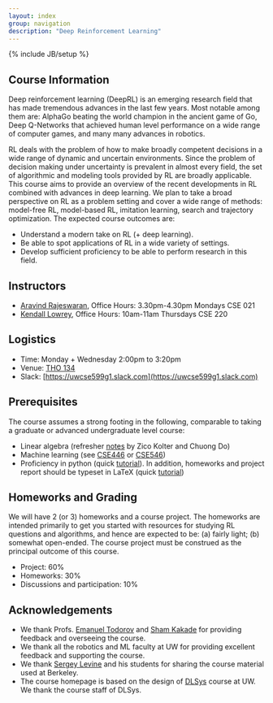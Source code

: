 ```yaml
---
layout: index
group: navigation
description: "Deep Reinforcement Learning"
---
```

{% include JB/setup %}

## Course Information

Deep reinforcement learning (DeepRL) is an emerging research field that has made tremendous advances in the last few years. Most notable among them are: AlphaGo beating the world champion in the ancient game of Go, Deep Q-Networks that achieved human level performance on a wide range of computer games, and many many advances in robotics.

RL deals with the problem of how to make broadly competent decisions in a wide range of dynamic and uncertain environments. Since the problem of decision making under uncertainty is prevalent in almost every field, the set of algorithmic and modeling tools provided by RL are broadly applicable. This course aims to provide an overview of the recent developments in RL combined with advances in deep learning. We plan to take a broad perspective on RL as a problem setting and cover a wide range of methods: model-free RL, model-based RL, imitation learning, search and trajectory optimization. The expected course outcomes are:
- Understand a modern take on RL (+ deep learning).
- Be able to spot applications of RL in a wide variety of settings.
- Develop sufficient proficiency to be able to perform research in this field.

## Instructors

- [Aravind Rajeswaran](http://aravindr93.github.io/), Office Hours: 3.30pm-4.30pm Mondays CSE 021
- [Kendall Lowrey](https://scholar.google.com/citations?user=ejsX7D0AAAAJ&hl=en&oi=ao), Office Hours: 10am-11am Thursdays CSE 220

## Logistics

- Time: Monday + Wednesday 2:00pm to 3:20pm
- Venue: [THO 134](http://www.washington.edu/maps/#!/tho)
- Slack: [https://uwcse599g1.slack.com](https://uwcse599g1.slack.com)

## Prerequisites

The course assumes a strong footing in the following, comparable to taking a graduate or advanced undergraduate level course:
- Linear algebra (refresher [notes](http://www.cs.cmu.edu/~zkolter/course/15-884/linalg-review.pdf) by Zico Kolter and Chuong Do)
- Machine learning (see [CSE446](https://courses.cs.washington.edu/courses/cse446/18wi/) or [CSE546](https://courses.cs.washington.edu/courses/cse546/17au/))
- Proficiency in python (quick [tutorial](https://www.learnpython.org/)). In addition, homeworks and project report should be typeset in LaTeX (quick [tutorial](https://www.sharelatex.com/learn/Learn_LaTeX_in_30_minutes))

## Homeworks and Grading

We will have 2 (or 3) homeworks and a course project. The homeworks are intended primarily to get you started with resources for studying RL questions and algorithms, and hence are expected to be: (a) fairly light; (b) somewhat open-ended. The course project must be construed as the principal outcome of this course.
- Project: 60%
- Homeworks: 30%
- Discussions and participation: 10%

## Acknowledgements

- We thank Profs. [Emanuel Todorov](http://homes.cs.washington.edu/~todorov/) and [Sham Kakade](https://homes.cs.washington.edu/~sham/) for providing feedback and overseeing the course.
- We thank all the robotics and ML faculty at UW for providing excellent feedback and supporting the course.
- We thank [Sergey Levine](https://people.eecs.berkeley.edu/~svlevine/) and his students for sharing the course material used at Berkeley.
- The course homepage is based on the design of [DLSys](http://dlsys.cs.washington.edu/) course at UW. We thank the course staff of DLSys.
